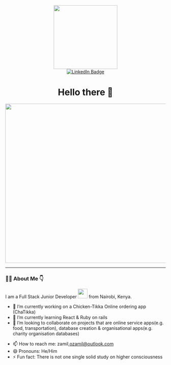 <div id="header" align="center">
  <img src="https://media0.giphy.com/media/du3J3cXyzhj75IOgvA/200.webp?cid=ecf05e47p39dt9vf7cavc3c0qs108kitlwemyvdyuzdthvx6&rid=200.webp&ct=g" width="200"/>
</div>

<div id="badges" align="center">
  <a href="https://www.linkedin.com/in/zamil-mozamil-7523aa1b6?lipi=urn%3Ali%3Apage%3Ad_flagship3_profile_view_base_contact_details%3BJ9cTJGCnSma7uxS6NHqGJA%3D%3D">
    <img src="https://img.shields.io/badge/LinkedIn-blue?style=for-the-badge&logo=linkedin&logoColor=white" alt="LinkedIn Badge"/>
  </a>
</div>

<div id="welcome_msg" align="center">
 <h1> Hello there 👋 </h1>
<!--  <h3> Welcome to my GitHub profile </h3> -->
</div>

<div align="center">
  <img src="https://media0.giphy.com/media/xT0Gqn9yuw8hnPGn5K/giphy.gif?cid=ecf05e479rmmfaiwq9y1y02eb69fesgpji1v0e0qg8x8fo5y&rid=giphy.gif&ct=g" width="600" height="500"/>
</div>

---

### :man_technologist: About Me :point_down:

I am a Full Stack Junior Developer <img src="https://media.giphy.com/media/WUlplcMpOCEmTGBtBW/giphy.gif" width="30"> from Nairobi, Kenya.


<!-- **zaiky09/zaiky09** is a ✨ _special_ ✨ repository because its `README.md` (this file) appears on your GitHub profile. -->

<!-- Here are some ideas to get you started: -->

- 🔭 I’m currently working on a Chicken-Tikka Online ordering app (ChaTikka)
- 🌱 I’m currently learning React & Ruby on rails
- 👯 I’m looking to collaborate on projects that are online service apps(e.g. food, transportation), database creation & organisational apps(e.g. charity organisation databases)
<!-- - 🤔 I’m looking for help with 
- 💬 Ask me about ... -->
- 📫 How to reach me: zamil,ozamil@outlook.com
- 😄 Pronouns: He/Him
- ⚡ Fun fact: There is not one single solid study on higher consciousness

